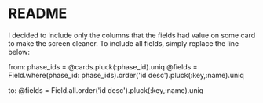 # README

I decided to include only the columns that the fields had value on some card to make the screen cleaner. To include all fields, simply replace the line below:

from:
phase_ids = @cards.pluck(:phase_id).uniq
@fields = Field.where(phase_id: phase_ids).order('id desc').pluck(:key,:name).uniq

to:
@fields = Field.all.order('id desc').pluck(:key,:name).uniq